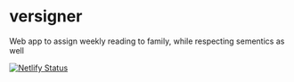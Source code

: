 # versigner
Web app to assign weekly reading to family, while respecting sementics as well

[![Netlify Status](https://api.netlify.com/api/v1/badges/21441854-3e89-44aa-a3df-ef6854d8cb3a/deploy-status)](https://app.netlify.com/sites/verse-assigner/deploys)
